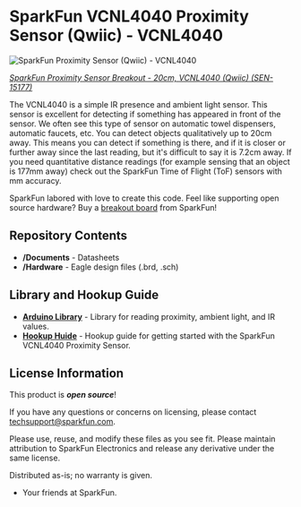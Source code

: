SparkFun VCNL4040 Proximity Sensor (Qwiic) - VCNL4040
===========================================================

![SparkFun Proximity Sensor (Qwiic) - VCNL4040](ttps://cdn.sparkfun.com/assets/parts/1/3/5/9/2/15177-SparkFun_Proximity_Sensor_Breakout_-_20cm__VCNL4040__Qwiic_-01.jpg)

[*SparkFun Proximity Sensor Breakout - 20cm, VCNL4040 (Qwiic) (SEN-15177)*](https://www.sparkfun.com/products/15177)

The VCNL4040 is a simple IR presence and ambient light sensor. This sensor is excellent for detecting if something has appeared in front of the sensor. We often see this type of sensor on automatic towel dispensers, automatic faucets, etc. You can detect objects qualitatively up to 20cm away. This means you can detect if something is there, and if it is closer or further away since the last reading, but it's difficult to say it is 7.2cm away. If you need quantitative distance readings (for example sensing that an object is 177mm away) check out the SparkFun Time of Flight (ToF) sensors with mm accuracy.

SparkFun labored with love to create this code. Feel like supporting open source hardware? 
Buy a [breakout board](https://www.sparkfun.com/products/14688) from SparkFun!

Repository Contents
-------------------

* **/Documents** - Datasheets
* **/Hardware** - Eagle design files (.brd, .sch)

Library and Hookup Guide
--------------
* **[Arduino Library](https://github.com/sparkfun/SparkFun_VCNL4040_Arduino_Library)** - Library for reading proximity, ambient light, and IR values.
* **[Hookup Huide](https://learn.sparkfun.com/tutorials/qwiic-proximity-sensor-vcnl4040-hookup-guide)** - Hookup guide for getting started with the SparkFun VCNL4040 Proximity Sensor.

License Information
-------------------

This product is _**open source**_! 

If you have any questions or concerns on licensing, please contact techsupport@sparkfun.com.

Please use, reuse, and modify these files as you see fit. Please maintain attribution to SparkFun Electronics and release any derivative under the same license.

Distributed as-is; no warranty is given.

- Your friends at SparkFun.
